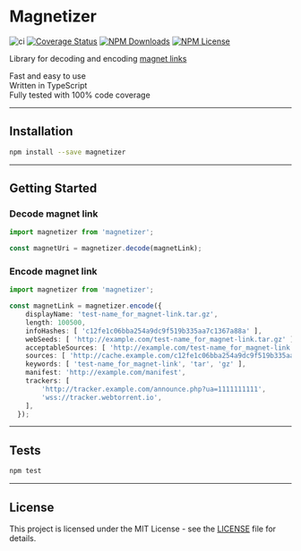# Magnetizer

<!-- [![NPM](https://nodei.co/npm/magnetizer.png)](https://npmjs.org/package/magnetizer) -->

![ci](https://github.com/IvanSolomakhin/magnetizer/workflows/ci/badge.svg)
[![Coverage Status](https://coveralls.io/repos/github/IvanSolomakhin/magnetizer/badge.svg)](https://coveralls.io/github/IvanSolomakhin/magnetizer)
[![NPM Downloads](https://img.shields.io/npm/dt/magnetizer)](https://npmjs.org/package/magnetizer)
[![NPM License](https://img.shields.io/npm/l/magnetizer)](LICENSE)

Library for decoding and encoding [magnet links](https://en.wikipedia.org/wiki/Magnet_URI_scheme)  

Fast and easy to use  
Written in TypeScript  
Fully tested with 100% code coverage  

----

## Installation

``` bash
npm install --save magnetizer
```

----

## Getting Started

### **Decode** magnet link

``` typescript
import magnetizer from 'magnetizer';

const magnetUri = magnetizer.decode(magnetLink);
```

### **Encode** magnet link

``` typescript
import magnetizer from 'magnetizer';

const magnetLink = magnetizer.encode({
    displayName: 'test-name_for_magnet-link.tar.gz',
    length: 100500,
    infoHashes: [ 'c12fe1c06bba254a9dc9f519b335aa7c1367a88a' ],
    webSeeds: [ 'http://example.com/test-name_for_magnet-link.tar.gz' ],
    acceptableSources: [ 'http://example.com/test-name_for_magnet-link.tar.gz' ],
    sources: [ 'http://cache.example.com/c12fe1c06bba254a9dc9f519b335aa7c1367a88a' ],
    keywords: [ 'test-name_for_magnet-link', 'tar', 'gz' ],
    manifest: 'http://example.com/manifest',
    trackers: [
        'http://tracker.example.com/announce.php?ua=1111111111',
        'wss://tracker.webtorrent.io',
    ],
  });
```

----

## Tests

``` bash
npm test
```

----

## License

This project is licensed under the MIT License - see the [LICENSE](LICENSE) file for details.
